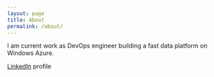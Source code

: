 ```yaml
---
layout: page
title: About
permalink: /about/
---
```


I am current work as DevOps engineer building a fast data platform on Windows Azure.

[LinkedIn](https://www.linkedin.com/in/siwei-wang-a70ba041/) profile 